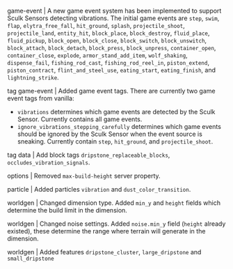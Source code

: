game-event | A new game event system has been implemented to support Sculk Sensors detecting vibrations. The initial game events are `step`, `swim`, `flap`, `elytra_free_fall`, `hit_ground`, `splash`, `projectile_shoot`, `projectile_land`, `entity_hit`, `block_place`, `block_destroy`, `fluid_place`, `fluid_pickup`, `block_open`, `block_close`, `block_switch`, `block_unswitch`, `block_attach`, `block_detach`, `block_press`, `block_unpress`, `container_open`, `container_close`, `explode`, `armor_stand_add_item`, `wolf_shaking`, `dispense_fail`, `fishing_rod_cast`, `fishing_rod_reel_in`, `piston_extend`, `piston_contract`, `flint_and_steel_use`, `eating_start`, `eating_finish`, and `lightning_strike`.

tag game-event | Added game event tags. There are currently two game event tags from vanilla:
* `vibrations` determines which game events are detected by the Sculk Sensor. Currently contains all game events.
* `ignore_vibrations_stepping_carefully` determines which game events should be ignored by the Sculk Sensor when the event source is sneaking. Currently contain `step`, `hit_ground`, and `projectile_shoot`.

tag data | Add block tags `dripstone_replaceable_blocks`, `occludes_vibration_signals`.

options | Removed `max-build-height` server property.

particle | Added particles `vibration` and `dust_color_transition`.

worldgen | Changed dimension type. Added `min_y` and `height` fields which determine the build limit in the dimension.

worldgen | Changed noise settings. Added `noise.min_y` field (`height` already existed), these determine the range where terrain will generate in the dimension.

worldgen | Added features `dripstone_cluster`, `large_dripstone` and `small_dripstone`
